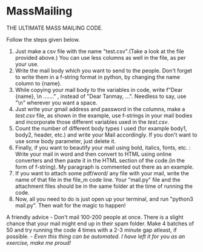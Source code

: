# MassMailing

THE ULTIMATE MASS MAILING CODE.

Follow the steps given below.
1. Just make a csv file with the name "test.csv".(Take a look at the file provided above.) You can use less columns as well in the file, as per your use. 
2. Write the mail body which you want to send to the people. Don't forget to write them in a f-string format in python, by changing the name column to {name}. 
3. While copying your mail body to the variables in code, write f"Dear {name}, \n ......." , instead of "Dear Tanmay, ...". Needless to say, use "\n" wherever you want a space.
4. Just write your gmail address and password in the columns, make a _test.csv_ file, as shown in the example, use f-strings in your mail bodies and incorporate those different variables used in the _test.csv_.
5. Count the number of different body types I used (for example body1, body2, header, etc.) and write your Mail accordingly. If you don't want to use some body parameter, just delete it.
6. Finally, if you want to beautify your mail using bold, italics, fonts, etc. : Write your mail in word and then convert to HTML using online converters and then paste it in the HTML section of the code.(in the form of f-string). My paragraph is commented out there as an example.
7. If you want to attach some pdf/word/ any file with your mail, write the name of that file in the file_m code line. Your "mail.py" file and the attachment files should be in the same folder at the time of running the code.
8. Now, all you need to do is just open up your terminal, and run "python3 mail.py". Then wait for the magic to happen!

A friendly advice - Don't mail 100-200 people at once. There is a slight chance that your mail might end up in their spam folder. Make 4 batches of 50 and try running the code 4 times with a 2-3 minute gap atleast, if possible.  - _Even this thing can be automated. I have left it for you as an exercise, make me proud!_
